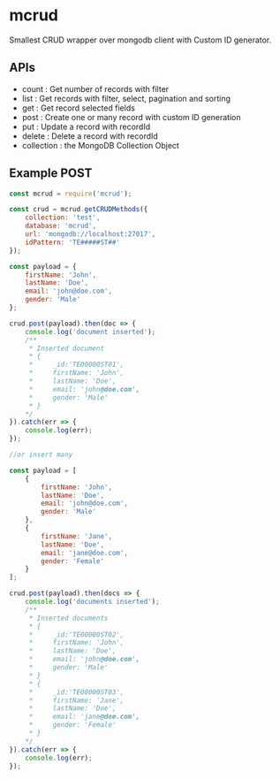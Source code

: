 # mcrud

Smallest CRUD wrapper over mongodb client with Custom ID generator.

## APIs

- count : Get number of records with filter
- list : Get records with filter, select, pagination and sorting
- get : Get record selected fields
- post : Create one or many record with custom ID generation
- put : Update a record with recordId
- delete : Delete a record with recordId
- collection : the MongoDB Collection Object


## Example POST

```javascript
const mcrud = require('mcrud');

const crud = mcrud.getCRUDMethods({
    collection: 'test',
    database: 'mcrud',
    url: 'mongodb://localhost:27017',
    idPattern: 'TE#####ST##'
});

const payload = {
    firstName: 'John',
    lastName: 'Doe',
    email: 'john@doe.com',
    gender: 'Male'
};

crud.post(payload).then(doc => {
    console.log('document inserted');
    /**
     * Inserted document
     * {
     *     _id:'TE00000ST01',
     *     firstName: 'John',
     *     lastName: 'Doe',
     *     email: 'john@doe.com',
     *     gender: 'Male'
     * }
    */
}).catch(err => {
    console.log(err);
});

//or insert many

const payload = [
    {
        firstName: 'John',
        lastName: 'Doe',
        email: 'john@doe.com',
        gender: 'Male'
    },
    {
        firstName: 'Jane',
        lastName: 'Doe',
        email: 'jane@doe.com',
        gender: 'Female'
    }
];

crud.post(payload).then(docs => {
    console.log('documents inserted');
    /**
     * Inserted documents
     * {
     *     _id:'TE00000ST02',
     *     firstName: 'John',
     *     lastName: 'Doe',
     *     email: 'john@doe.com',
     *     gender: 'Male'
     * }
     * {
     *     _id:'TE00000ST03',
     *     firstName: 'Jane',
     *     lastName: 'Doe',
     *     email: 'jane@doe.com',
     *     gender: 'Female'
     * }
    */
}).catch(err => {
    console.log(err);
});

```